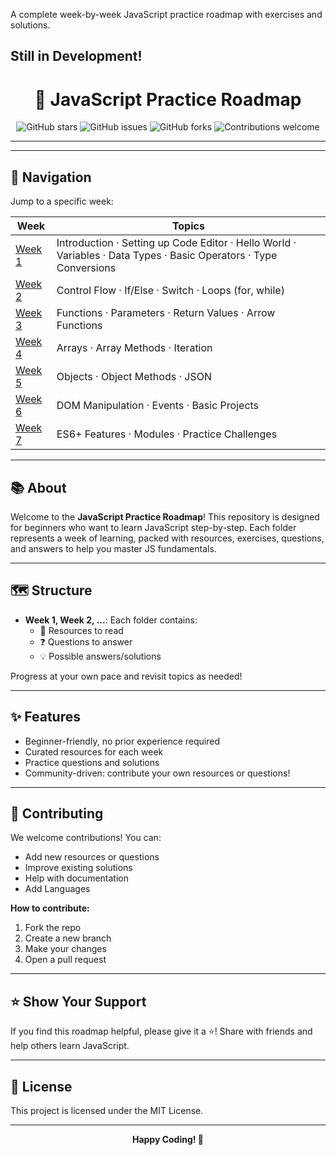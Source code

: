 A complete week-by-week JavaScript practice roadmap with exercises and solutions.

## Still in Development!

<div align="center">
	<h1>🚀 JavaScript Practice Roadmap</h1>
	<p>
		<img src="https://img.shields.io/github/stars/Epic2077/javascript-practice-roadmap?style=social" alt="GitHub stars">
		<img src="https://img.shields.io/github/issues/Epic2077/javascript-practice-roadmap" alt="GitHub issues">
		<img src="https://img.shields.io/github/forks/Epic2077/javascript-practice-roadmap?style=social" alt="GitHub forks">
		<img src="https://img.shields.io/badge/contributions-welcome-brightgreen.svg" alt="Contributions welcome">
	</p>
</div>

---

---

## 🧭 Navigation

Jump to a specific week:

| Week                | Topics                                                                                                            |
| ------------------- | ----------------------------------------------------------------------------------------------------------------- |
| [Week 1](./week-1/) | Introduction · Setting up Code Editor · Hello World · Variables · Data Types · Basic Operators · Type Conversions |
| [Week 2](./week-2/) | Control Flow · If/Else · Switch · Loops (for, while)                                                              |
| [Week 3](./week-3/) | Functions · Parameters · Return Values · Arrow Functions                                                          |
| [Week 4](./week-4/) | Arrays · Array Methods · Iteration                                                                                |
| [Week 5](./week-5/) | Objects · Object Methods · JSON                                                                                   |
| [Week 6](./week-6/) | DOM Manipulation · Events · Basic Projects                                                                        |
| [Week 7](./week-7/) | ES6+ Features · Modules · Practice Challenges                                                                     |

---

## 📚 About

Welcome to the **JavaScript Practice Roadmap**! This repository is designed for beginners who want to learn JavaScript step-by-step. Each folder represents a week of learning, packed with resources, exercises, questions, and answers to help you master JS fundamentals.

---

## 🗺️ Structure

- **Week 1, Week 2, ...**: Each folder contains:
  - 📖 Resources to read
  - ❓ Questions to answer
  - 💡 Possible answers/solutions

Progress at your own pace and revisit topics as needed!

---

## ✨ Features

- Beginner-friendly, no prior experience required
- Curated resources for each week
- Practice questions and solutions
- Community-driven: contribute your own resources or questions!

---

## 🤝 Contributing

We welcome contributions! You can:

- Add new resources or questions
- Improve existing solutions
- Help with documentation
- Add Languages

**How to contribute:**

1. Fork the repo
2. Create a new branch
3. Make your changes
4. Open a pull request

---

## ⭐️ Show Your Support

If you find this roadmap helpful, please give it a ⭐️! Share with friends and help others learn JavaScript.

---

## 📢 License

This project is licensed under the MIT License.

---

<div align="center">
	<b>Happy Coding! 🎉</b>
</div>
